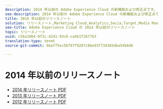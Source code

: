 ```yaml
---
description: 2014 年以前の Adobe Experience Cloud の新機能および修正点です。
seo-description: 2014 年以前の Adobe Experience Cloud の新機能および修正点です。
title: 2014 年以前のリリースノート
solution: リリースノート,Marketing Cloud,Analytics,Socia,Target,Media Manager
seo-title: Adobe Experience Cloud の 2014 年以前のリリースノート
topic: リリースノート
uuid: c56a1064-0f2c-4241-93c6-ca4b1f267763
translation-type: tm+mt
source-git-commit: 6baff5ec5bf97f9287c8be93f73d303dba54b6d6

---
```



# 2014 年以前のリリースノート

* [2014 年リリースノート PDF](2014-Adobe-Experience-Cloud-Release-Notes.pdf)
* [2013 年リリースノート PDF](2013-Adobe-Experience-Cloud-Release-Notes.pdf)
* [2012 年リリースノート PDF](2012-Adobe-Experience-Cloud-Release-Notes.pdf)
